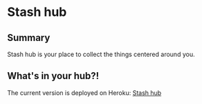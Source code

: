# Stash hub

## Summary
Stash hub is your place to collect the things centered around you.


## What's in your hub?!

The current version is deployed on Heroku: [Stash hub](http://stashhub.herokuapp.com/)

